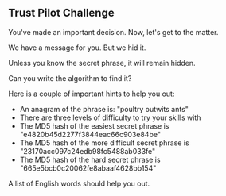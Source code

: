 ## Trust Pilot Challenge

You've made an important decision. Now, let's get to the matter.

We have a message for you. But we hid it.

Unless you know the secret phrase, it will remain hidden.

Can you write the algorithm to find it?

Here is a couple of important hints to help you out:

- An anagram of the phrase is: "poultry outwits ants"
- There are three levels of difficulty to try your skills with
- The MD5 hash of the easiest secret phrase is "e4820b45d2277f3844eac66c903e84be"
- The MD5 hash of the more difficult secret phrase is "23170acc097c24edb98fc5488ab033fe"
- The MD5 hash of the hard secret phrase is "665e5bcb0c20062fe8abaaf4628bb154"

A list of English words should help you out.
